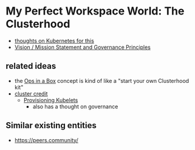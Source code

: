 # My Perfect Workspace World: The Clusterhood

- [thoughts on Kubernetes for this](c8a51c70-624b-42e9-aec8-aa5db1b7cf87.md)
- [Vision / Mission Statement and Governance Principles](23cf9303-d6ce-4e48-8aee-f69494c48c47.md)

## related ideas

- the [Ops in a Box](035d1e22-7dca-4901-aa4a-1624e7a6a15c.md) concept is kind of like a "start your own Clusterhood kit"
- [cluster credit](6d4072c7-52af-45a0-8792-fe0165258bb8.md)
  - [Provisioning Kubelets](f7575383-ca9e-4f10-83dc-05f6f45af628.md)
    - also has a thought on governance

## Similar existing entities

- https://peers.community/
